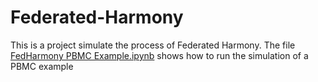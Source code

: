 # Federated-Harmony
This is a project simulate the process of Federated Harmony. The file [FedHarmony PBMC Example.ipynb](https://github.com/yrzzz/Federated-Harmony/blob/main/FedHarmony%20PBMC%20Example.ipynb) shows how to run the simulation of a PBMC example
